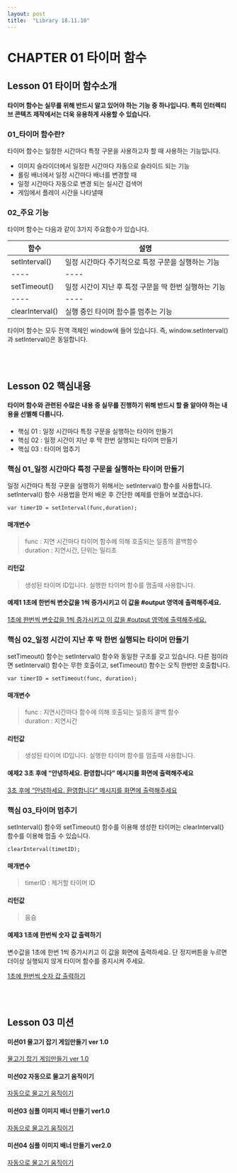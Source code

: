 ```yaml
---
layout: post
title:  "Library 18.11.10"
---
```


CHAPTER 01 타이머 함수
=============

Lesson 01 타이머 함수소개
-------------

#### 타이머 함수는 실무를 위해 반드시 알고 있어야 하는 기능 중 하나입니다. 특히 인터렉티브 콘텍츠 제작에서는 더욱 유용하게 사용할 수 있습니다. 

### 01_타이머 함수란?

타이머 함수는 일정한 시간마다 특정 구문을 사용하고자 할 때 사용하는 기능입니다.

- 이미지 슬라이더에서 일정한 시간마다 자동으로 슬라이드 되는 기능 <br>
- 롤링 배너에서 일정 시간마다 배너를 변경할 때 <br>
- 일정 시간마다 자동으로 변경 되는 실시간 검색어 <br>
- 게임에서 플레이 시간을 나타낼때 <br>

### 02_주요 기능

타이머 함수는 다음과 같이 3가지 주요함수가 있습니다.

함수 | 설명
---- | ----
setInterval() | 일정 시간마다 주기적으로 특정 구문을 실행하는 기능
---- | ---- | ----
setTimeout() | 일정 시간이 지난 후 특정 구문을 딱 한번 실행하는 기능
---- | ---- | ----
clearInterval() | 실행 중인 타이머 함수를 멈추는 기능

타이머 함수는 모두 전역 객체인 window에 들어 있습니다. 즉, window.setInterval()과 setInterval()은 동일합니다.

<br><br>
Lesson 02 핵심내용
-------------

#### 타이머 함수와 관련된 수많은 내용 중 실무를 진행하기 위해 반드시 할 줄 알아야 하는 내용을 선별해 다룹니다.

- 핵심 01 : 일정 시간마다 특정 구문을 실행하는 타이머 만들기 <br>
- 핵심 02 : 일정 시간이 지난 후 딱 한번 실행되는 타이머 만들기 <br>
- 핵심 03 : 타이머 멈추기 <br>

### 핵심 01_일정 시간마다 특정 구문을 실행하는 타이머 만들기

일정 시간마다 특정 구문을 실행하기 위해서는 setInterval() 함수를 사용합니다. setInterval() 함수 사용법을 먼저 배운 후 간단한 예제를 만들어 보겠습니다.

<pre><code>var timerID = setInterval(func,duration);</code></pre>

#### 매개변수 
> func : 지연 시간마다 타이머 함수에 의해 호출되는 일종의 콜백함수 <br>
> duration : 지연시간, 단위는 밀리초

#### 리턴값
> 생성된 타이머 ID입니다. 실행한 타이머 함수를 멈출때 사용합니다.

#### 예제1 1초에 한번씩 변숫값을 1씩 증가시키고 이 값을 #output 영역에 출력해주세요.

[1초에 한번씩 변숫값을 1씩 증가시키고 이 값을 #output 영역에 출력해주세요.](https://jsfiddle.net/zxf7bjhp/)


### 핵심 02_일정 시간이 지난 후 딱 한번 실행되는 타이머 만들기

setTimeout() 함수는 setInterval() 함수와 동일한 구조를 갖고 있습니다. 다른 점이라면 setInterval() 함수는 무한 호출이고, setTimeout() 함수는 오직 한번만 호출합니다.

<pre><code>var timerID = setTimeout(func, duration);</code></pre>

#### 매개변수 
> func : 지연시간마다 함수에 의해 호출되는 일종의 콜백 함수 <br>
> duration : 지연시간

#### 리턴값
> 생성된 타이머 ID입니다. 실행한 타이머 함수를 멈출때 사용합니다.

#### 예제2 3초 후에 “안녕하세요. 환영합니다” 메시지를 화면에 출력해주세요

[3초 후에 “안녕하세요. 환영합니다” 메시지를 화면에 출력해주세요](https://jsfiddle.net/f7Lkvp29/)


### 핵심 03_타이머 멈추기

setInterval() 함수와 setTimeout() 함수를 이용해 생성한 타이머는 clearInterval() 함수를 이용해 멈출 수 있습니다.

<pre><code>clearInterval(timetID);</code></pre>

#### 매개변수 
> timerID : 제거할 타이머 ID

#### 리턴값
> 음슴

#### 예제3 1초에 한번씩 숫자 값 출력하기

변수값을 1초에 한번 1씩 증가시키고 이 값을 화면에 출력하세요. 단 정지버튼을 누르면 더이상 실행되지 않게 타이머 함수를 중지시켜 주세요.

[1초에 한번씩 숫자 값 출력하기](https://jsfiddle.net/toad580m/3/)

<br><br>
Lesson 03 미션
-------------

#### 미션01 물고기 잡기 게임만들기 ver 1.0

[물고기 잡기 게임만들기 ver 1.0](https://jsfiddle.net/6ya01hsg/1/)

#### 미션02 자동으로 물고기 움직이기

[자동으로 물고기 움직이기](https://jsfiddle.net/qmga3vto/2/)


#### 미션03 심플 이미지 배너 만들기 ver1.0

[자동으로 물고기 움직이기](https://jsfiddle.net/6ya01hsg/1/)

#### 미션04 심플 이미지 배너 만들기 ver2.0

[자동으로 물고기 움직이기](https://jsfiddle.net/6ya01hsg/1/)


